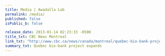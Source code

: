 ```yaml
---
title: Media | Awadalla Lab
permalink: /media/
published: false
isPublic_b: false

release_date: 2013-01-14 02:23:33 -0500
title_txt: CBC News Montreal
link_txt: "http://www.cbc.ca/news/canada/montreal/quebec-bio-bank-project-expands-1.1336302"
summary_txt: Quebec bio-bank project expands
---
```

